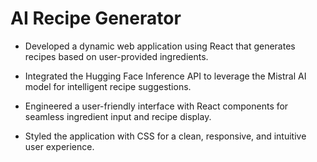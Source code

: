 # AI Recipe Generator


- Developed a dynamic web application using React that generates recipes based on user-provided ingredients.

- Integrated the Hugging Face Inference API to leverage the Mistral AI model for intelligent recipe suggestions.
  
- Engineered a user-friendly interface with React components for seamless ingredient input and recipe display.
  
- Styled the application with CSS for a clean, responsive, and intuitive user experience.
